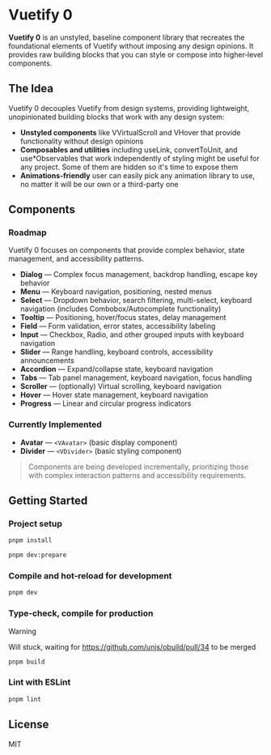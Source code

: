 # Vuetify 0

**Vuetify 0** is an unstyled, baseline component library that recreates the foundational elements of Vuetify without imposing any design opinions. It provides raw building blocks that you can style or compose into higher‑level components.

## The Idea

Vuetify 0 decouples Vuetify from design systems, providing lightweight, unopinionated building blocks that work with any design system:

- **Unstyled components** like VVirtualScroll and VHover that provide functionality without design opinions
- **Composables and utilities** including useLink, convertToUnit, and use*Observables that work independently of styling might be useful for any project. Some of them are hidden so it's time to expose them
- **Animations-friendly** user can easily pick any animation library to use, no matter it will be our own or a third-party one

## Components

### Roadmap

Vuetify 0 focuses on components that provide complex behavior, state management, and accessibility patterns.

* **Dialog** — Complex focus management, backdrop handling, escape key behavior
* **Menu** — Keyboard navigation, positioning, nested menus
* **Select** — Dropdown behavior, search filtering, multi-select, keyboard navigation (includes Combobox/Autocomplete functionality)
* **Tooltip** — Positioning, hover/focus states, delay management
* **Field** — Form validation, error states, accessibility labeling
* **Input** — Checkbox, Radio, and other grouped inputs with keyboard navigation
* **Slider** — Range handling, keyboard controls, accessibility announcements
* **Accordion** — Expand/collapse state, keyboard navigation
* **Tabs** — Tab panel management, keyboard navigation, focus handling
* **Scroller** — (optionally) Virtual scrolling, keyboard navigation
* **Hover** — Hover state management, keyboard navigation
* **Progress** — Linear and circular progress indicators

### Currently Implemented

* **Avatar** — `<VAvatar>` (basic display component)
* **Divider** — `<VDivider>` (basic styling component)

> Components are being developed incrementally, prioritizing those with complex interaction patterns and accessibility requirements.

## Getting Started

### Project setup

```sh
pnpm install

pnpm dev:prepare
```

### Compile and hot‑reload for development

```sh
pnpm dev
```

### Type‑check, compile for production

> [!WARNING]
> Will stuck, waiting for https://github.com/unjs/obuild/pull/34 to be merged

```sh
pnpm build
```

### Lint with ESLint

```sh
pnpm lint
```

## License

MIT
